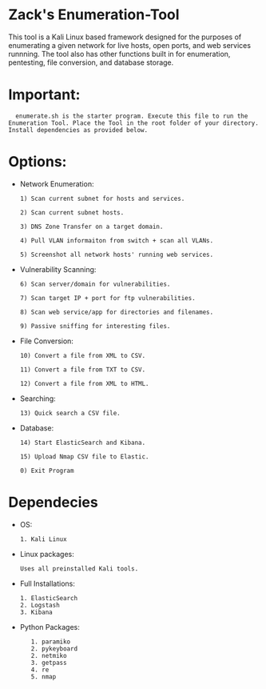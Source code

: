 # Zack's Enumeration-Tool

This tool is a Kali Linux based framework designed for the purposes of enumerating a given network for live hosts, open ports, and web services runnning. The tool also has other functions built in for enumeration, pentesting, file conversion, and database storage.

# Important:
      enumerate.sh is the starter program. Execute this file to run the Enumeration Tool. Place the Tool in the root folder of your directory. Install dependencies as provided below.
      
# Options:

- Network Enumeration:

      1) Scan current subnet for hosts and services.

      2) Scan current subnet hosts.

      3) DNS Zone Transfer on a target domain.

      4) Pull VLAN informaiton from switch + scan all VLANs.

      5) Screenshot all network hosts' running web services.
  
- Vulnerability Scanning:

      6) Scan server/domain for vulnerabilities.

      7) Scan target IP + port for ftp vulnerabilities.

      8) Scan web service/app for directories and filenames.

      9) Passive sniffing for interesting files.

- File Conversion:

      10) Convert a file from XML to CSV.

      11) Convert a file from TXT to CSV.

      12) Convert a file from XML to HTML.

- Searching:

      13) Quick search a CSV file.

- Database:

      14) Start ElasticSearch and Kibana.

      15) Upload Nmap CSV file to Elastic.

      0) Exit Program
  
# Dependecies
- OS:

      1. Kali Linux
    
 - Linux packages:
 
       Uses all preinstalled Kali tools.
  
- Full Installations: 

      1. ElasticSearch 
      2. Logstash
      3. Kibana

 - Python Packages:
 
          1. paramiko
          2. pykeyboard
          2. netmiko
          3. getpass
          4. re
          5. nmap

